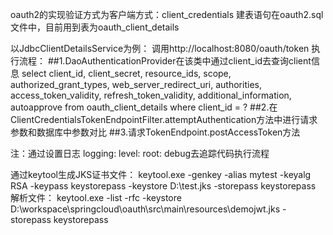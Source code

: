 oauth2的实现验证方式为客户端方式：client_credentials
建表语句在oauth2.sql文件中，目前用到表为oauth_client_details

以JdbcClientDetailsService为例：
调用http://localhost:8080/oauth/token
执行流程：
##1.DaoAuthenticationProvider在该类中通过client_id去查询client信息
select client_id, client_secret, resource_ids, scope, authorized_grant_types, web_server_redirect_uri, authorities, access_token_validity, refresh_token_validity, additional_information, autoapprove from oauth_client_details where client_id = ?
##2.在ClientCredentialsTokenEndpointFilter.attemptAuthentication方法中进行请求参数和数据库中参数对比
##3.请求TokenEndpoint.postAccessToken方法

注：通过设置日志
logging:
  level:
    root: debug去追踪代码执行流程
    
通过keytool生成JKS证书文件：
keytool.exe -genkey -alias mytest -keyalg RSA -keypass keystorepass -keystore D:\test.jks -storepass keystorepass
解析文件：
keytool.exe -list -rfc -keystore D:\workspace\springcloud\oauth\src\main\resources\demojwt.jks -storepass keystorepass
